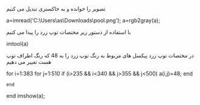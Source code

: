   
تصویر را خوانده و به خاکستری تبدیل می کنیم

a=imread('C:\Users\as\Downloads\pool.png');
a=rgb2gray(a);


با استفاده از دستور زیر مختصات توپ زرد را پیدا می کنیم

  imtool(a)
 
 در مختصات توپ زرد پیکسل های مربوط به رنگ توپ زرد را به 48 که رنگ اطراف توپ هست تغییر می دهیم
  
for i=1:383
    for j=1:510
        if (i>235 && i<340 && j>355 && j<500)
            a(i,j)=48;
        end

    end
end
imshow(a);
